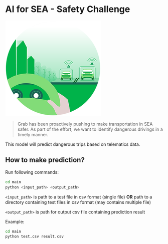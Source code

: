 <link href="misc/style.css" rel="stylesheet"></link>

# AI for SEA - Safety Challenge

![AI for SEA Safety Challenge](misc/Safety.png?style=center)

> Grab has been proactively pushing to make transportation in SEA safer. 
As part of the effort, we want to identify dangerous drivings in a timely manner.

This model will predict dangerous trips based on telematics data.

## How to make prediction?

Run following commands:

```sh
cd main
python <input_path> <output_path>
```

`<input_path>` 
is path to a test file in csv format (single file) 
**OR** 
path to a directory containing test files in csv format (may contains multiple file)  

`<output_path>`
is path for output csv file containing prediction result  

Example:

```sh
cd main
python test.csv result.csv
```